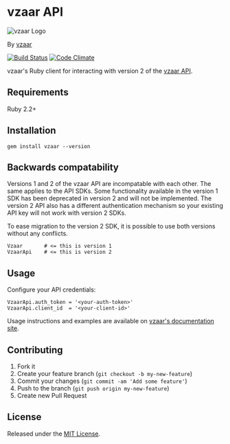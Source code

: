 # vzaar API

![vzaar Logo](https://raw.github.com/vzaar/vzaar-api-ruby/master/vzaar.png)

By [vzaar](http://vzaar.com)

[![Build Status](https://secure.travis-ci.org/vzaar/vzaar-api-ruby.png)](http://travis-ci.org/vzaar/vzaar-api-ruby) [![Code Climate](https://codeclimate.com/github/vzaar/vzaar-api-ruby.png)](https://codeclimate.com/github/vzaar/vzaar-api-ruby)

vzaar's Ruby client for interacting with version 2 of the [vzaar API](https://vzaar.readme.io/docs).

## Requirements

Ruby 2.2+

## Installation

```
gem install vzaar --version
```


## Backwards compatability

Versions 1 and 2 of the vzaar API are incompatable with each other. The same applies to the API SDKs. Some functionality available in the version 1 SDK has been deprecated in version 2 and will not be implemented. The version 2 API also has a different authentication mechanism so your existing API key will not work with version 2 SDKs.

To ease migration to the version 2 SDK, it is possible to use both versions without any conflicts.

```
Vzaar       # <= this is version 1
VzaarApi    # <= this is version 2
```

## Usage

Configure your API credentials:

```
VzaarApi.auth_token = '<your-auth-token>'
VzaarApi.client_id  = '<your-client-id>'
```

Usage instructions and examples are available on [vzaar's documentation site](https://vzaar.readme.io).


## Contributing

1. Fork it
2. Create your feature branch (`git checkout -b my-new-feature`)
3. Commit your changes (`git commit -am 'Add some feature'`)
4. Push to the branch (`git push origin my-new-feature`)
5. Create new Pull Request

## License

Released under the [MIT License](http://www.opensource.org/licenses/MIT).
